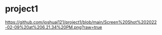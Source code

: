 # project1

https://github.com/joshuaj121/project1/blob/main/Screen%20Shot%202022-02-09%20at%206.21.34%20PM.png?raw=true
